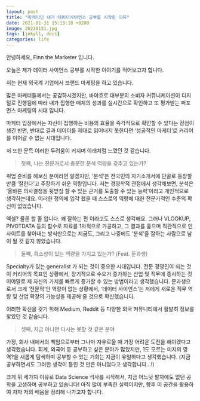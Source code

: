 ```yaml
---
layout: post
title: "마케터인 내가 데이터사이언스 공부를 시작한 이유"
date: 2021-01-31 15:13:18 +0200
image: 20210131.jpg
tags: [jekyll, docs]
categories: life
---
```



안녕하세요, Finn the Marketer 입니다.

오늘은 제가 데이터 사이언스 공부를 시작한 이야기를 적어보고자 합니다.

저는 현재 외국계 기업에서 브랜드 마케팅을 하고 있습니다.

많은 마케터들께서는 공감하시겠지만, 바야흐로 대부분의 소비자 커뮤니케이션이 디지털로 진행됨에 따라 내가 집행한 매체의 성과를 실시간으로 확인하고 또 평가받는 퍼포먼스 마케팅의 시대 입니다.

마케터 입장에서는 자신이 집행하는 비용의 효율을 즉각적으로 확인할 수 있다는 장점이 생긴 반면, 반대로 결과 데이터를 제대로 읽어내지 못한다면 ‘성공적인 마케터’로 커리어를 이어갈 수 없는 시대입니다.

저 또한 문득 이러한 두려움이 커지며 아래처럼 느꼈던 것 같습니다.

> 첫째, 나는 전문가로서 충분한 분석 역량을 갖추고 있는가?

취업 준비를 해보신 분이라면 알겠지만, ‘분석’은 전국민의 자기소개서에 단골로 등장할 만큼 ‘잘한다’고 주장하기 쉬운 역량입니다. 저는 경영학적 관점에서 생각해보면, 분석은 ‘올바른 의사결정을 뒷받침 할 수 있는 근거를 도출할 수 있는 능력’이라고 개인적으로 생각하는데요. 이러한 정의에 입각 했을 때 스스로의 역량에 대한 전문가적인 수준의 확신이 없었습니다.

엑셀? 물론 할 줄 압니다. 꽤 잘하는 편 이라고도 스스로 생각해요. 그러나 VLOOKUP, PIVOTDATA 등의 함수로 자료를 1차적으로 가공하고, 그 결과를 훑으며 직관적으로 인사이트를 찾아내는 방식만으로는 지금도, 그리고 나중에도 ‘분석’을 잘하는 사람으로 남이 될 것 같지 않았습니다.


> 둘째, 희소성이 있는 역량을 가지고 있는가? (Feat. 문과생)

Specialty가 있는 generalist 가 되는 것이 중요한 시대입니다. 전문 경영인이 되는 것이 커리어의 목표인 상황에서, 장기적으로 수요가 증가하는 산업 및 직무에 종사하는 것이야말로 제 자신의 가치를 빠르게 증가할 수 있는 방법이라고 생각했습니다. 문과생으로서 크게 ‘전문적’인 역량이 없는 상황에서, ‘데이터 사이언스’는 저에게 새로운 직무 역량 및 산업 확장의 가능성을 제공해 줄 것으로 확신했습니다.

이러한 확신을 갖기 위해 Medium, Reddit 등 다양한 외국 커뮤니티에서 활발히 정보를 찾았던 것 같습니다.

> 셋째, 지금 아니면 다시는 못할 것 같은 분야

가정, 회사 내에서의 책임으로부터 그나마 자유로울 때 가장 어려운 도전을 해야겠다고 생각했습니다. 회계, 외국어 등 공부하고 싶은 분야가 많았지만, 1도 모르는 미지의 영역?을 새롭게 탐색하며 공부할 수 있는 기회는 지금이 유일하다고 생각했습니다. (지금 공부하면서도 그러한 생각이 틀린 것 만은 아니었다고 생각합니다…!)


크게 위 세가지 이유로 Data Science 석사를 시작해서, 지금 어느덧 팔자에도 없던 공학을 고생하며 공부하고 있습니다!
아직 많이 부족한 실력이지만, 향후 이 공간을 활용하여 차차 저의 배움을 정리해 나가고자 합니다.


